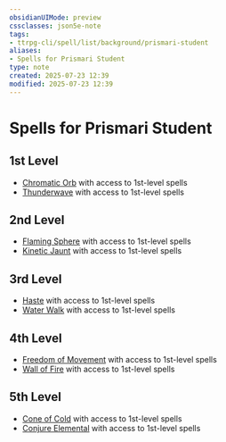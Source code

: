 ```yaml
---
obsidianUIMode: preview
cssclasses: json5e-note
tags:
- ttrpg-cli/spell/list/background/prismari-student
aliases:
- Spells for Prismari Student
type: note
created: 2025-07-23 12:39
modified: 2025-07-23 12:39
---
```

# Spells for Prismari Student

## 1st Level

- [Chromatic Orb](/03_Mechanics/CLI/spells/chromatic-orb-xphb.md "XPHB") with access to 1st-level spells
- [Thunderwave](/03_Mechanics/CLI/spells/thunderwave-xphb.md "XPHB") with access to 1st-level spells

## 2nd Level

- [Flaming Sphere](/03_Mechanics/CLI/spells/flaming-sphere-xphb.md "XPHB") with access to 1st-level spells
- [Kinetic Jaunt](/03_Mechanics/CLI/spells/kinetic-jaunt-scc.md "SCC") with access to 1st-level spells

## 3rd Level

- [Haste](/03_Mechanics/CLI/spells/haste-xphb.md "XPHB") with access to 1st-level spells
- [Water Walk](/03_Mechanics/CLI/spells/water-walk-xphb.md "XPHB") with access to 1st-level spells

## 4th Level

- [Freedom of Movement](/03_Mechanics/CLI/spells/freedom-of-movement-xphb.md "XPHB") with access to 1st-level spells
- [Wall of Fire](/03_Mechanics/CLI/spells/wall-of-fire-xphb.md "XPHB") with access to 1st-level spells

## 5th Level

- [Cone of Cold](/03_Mechanics/CLI/spells/cone-of-cold-xphb.md "XPHB") with access to 1st-level spells
- [Conjure Elemental](/03_Mechanics/CLI/spells/conjure-elemental-xphb.md "XPHB") with access to 1st-level spells